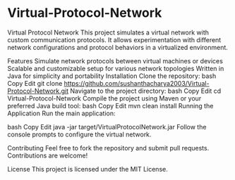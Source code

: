 # Virtual-Protocol-Network
Virtual Protocol Network
This project simulates a virtual network with custom communication protocols. It allows experimentation with different network configurations and protocol behaviors in a virtualized environment.

Features
Simulate network protocols between virtual machines or devices
Scalable and customizable setup for various network topologies
Written in Java for simplicity and portability
Installation
Clone the repository:
bash
Copy
Edit
git clone https://github.com/sushanthacharya2003/Virtual-Protocol-Network.git
Navigate to the project directory:
bash
Copy
Edit
cd Virtual-Protocol-Network
Compile the project using Maven or your preferred Java build tool:
bash
Copy
Edit
mvn clean install
Running the Application
Run the main application:

bash
Copy
Edit
java -jar target/VirtualProtocolNetwork.jar
Follow the console prompts to configure the virtual network.

Contributing
Feel free to fork the repository and submit pull requests. Contributions are welcome!

License
This project is licensed under the MIT License.


